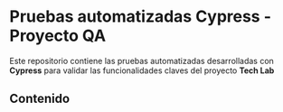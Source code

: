# Pruebas automatizadas Cypress - Proyecto QA
Este repositorio contiene las pruebas automatizadas desarrolladas con **Cypress** para validar las funcionalidades claves del proyecto **Tech Lab**
## Contenido
